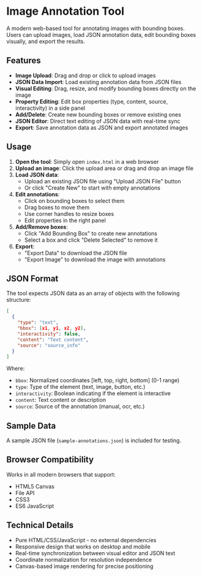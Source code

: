 # Image Annotation Tool

A modern web-based tool for annotating images with bounding boxes. Users can upload images, load JSON annotation data, edit bounding boxes visually, and export the results.

## Features

- **Image Upload**: Drag and drop or click to upload images
- **JSON Data Import**: Load existing annotation data from JSON files
- **Visual Editing**: Drag, resize, and modify bounding boxes directly on the image
- **Property Editing**: Edit box properties (type, content, source, interactivity) in a side panel
- **Add/Delete**: Create new bounding boxes or remove existing ones
- **JSON Editor**: Direct text editing of JSON data with real-time sync
- **Export**: Save annotation data as JSON and export annotated images

## Usage

1. **Open the tool**: Simply open `index.html` in a web browser
2. **Upload an image**: Click the upload area or drag and drop an image file
3. **Load JSON data**: 
   - Upload an existing JSON file using "Upload JSON File" button
   - Or click "Create New" to start with empty annotations
4. **Edit annotations**:
   - Click on bounding boxes to select them
   - Drag boxes to move them
   - Use corner handles to resize boxes
   - Edit properties in the right panel
5. **Add/Remove boxes**:
   - Click "Add Bounding Box" to create new annotations
   - Select a box and click "Delete Selected" to remove it
6. **Export**:
   - "Export Data" to download the JSON file
   - "Export Image" to download the image with annotations

## JSON Format

The tool expects JSON data as an array of objects with the following structure:

```json
[
  {
    "type": "text",
    "bbox": [x1, y1, x2, y2],
    "interactivity": false,
    "content": "Text content",
    "source": "source_info"
  }
]
```

Where:
- `bbox`: Normalized coordinates [left, top, right, bottom] (0-1 range)
- `type`: Type of the element (text, image, button, etc.)
- `interactivity`: Boolean indicating if the element is interactive
- `content`: Text content or description
- `source`: Source of the annotation (manual, ocr, etc.)

## Sample Data

A sample JSON file (`sample-annotations.json`) is included for testing.

## Browser Compatibility

Works in all modern browsers that support:
- HTML5 Canvas
- File API
- CSS3
- ES6 JavaScript

## Technical Details

- Pure HTML/CSS/JavaScript - no external dependencies
- Responsive design that works on desktop and mobile
- Real-time synchronization between visual editor and JSON text
- Coordinate normalization for resolution independence
- Canvas-based image rendering for precise positioning
